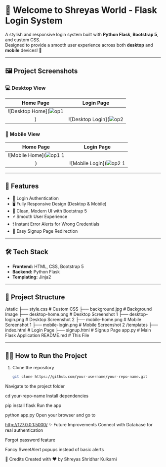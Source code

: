 # 🌟 Welcome to Shreyas World - Flask Login System

A stylish and responsive login system built with **Python Flask**, **Bootstrap 5**, and custom CSS.  
Designed to provide a smooth user experience across both **desktop** and **mobile** devices! 🚀

---

## 🖼️ Project Screenshots

### 💻 Desktop View
| Home Page | Login Page |
| :-------: | :--------: |
| ![Desktop Home](![op1](https://github.com/user-attachments/assets/dff6c5a9-d023-4cda-a483-f2027a55a00e)
) | ![Desktop Login](![op2](https://github.com/user-attachments/assets/3bc5bc26-5b67-459a-9331-ff93ed66fb4a)


### 📱 Mobile View
| Home Page | Login Page |
| :-------: | :--------: |
| ![Mobile Home](![op1 1](https://github.com/user-attachments/assets/d1d0cfbe-1f08-4d40-a123-163e86b1d3b3)
) | ![Mobile Login](![op2 1](https://github.com/user-attachments/assets/82fe1ab4-1e12-4465-b3af-c4fc3c3692f6)


---

## 🚀 Features
- 🔐 Login Authentication
- 🖥️ Fully Responsive Design (Desktop & Mobile)
- 🎨 Clean, Modern UI with Bootstrap 5
- ⚡ Smooth User Experience
- ❗ Instant Error Alerts for Wrong Credentials
- 🔗 Easy Signup Page Redirection

---

## 🛠️ Tech Stack
- **Frontend:** HTML, CSS, Bootstrap 5
- **Backend:** Python Flask
- **Templating:** Jinja2

---

## 📂 Project Structure

/static ├── style.css # Custom CSS ├── background.jpg # Background Image ├── desktop-home.png # Desktop Screenshot 1 ├── desktop-login.png # Desktop Screenshot 2 ├── mobile-home.png # Mobile Screenshot 1 ├── mobile-login.png # Mobile Screenshot 2 /templates ├── index.html # Login Page ├── signup.html # Signup Page app.py # Main Flask Application README.md # This File

---

## 🏃‍♂️ How to Run the Project

1. Clone the repository
   ```bash
   git clone https://github.com/your-username/your-repo-name.git
Navigate to the project folder


cd your-repo-name
Install dependencies


pip install flask
Run the app


python app.py
Open your browser and go to


http://127.0.0.1:5000/
✨ Future Improvements
Connect with Database for real authentication

Forgot password feature

Fancy SweetAlert popups instead of basic alerts



📢 Credits
Created with ❤️ by Shreyas Shridhar Kulkarni
